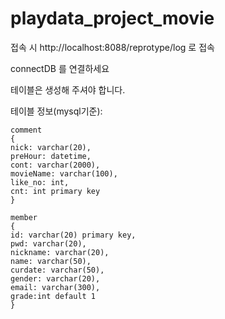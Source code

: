 # playdata_project_movie

접속 시 http://localhost:8088/reprotype/log 로 접속 

connectDB 를 연결하세요 

테이블은 생성해 주셔야 합니다.

테이블 정보(mysql기준):

    comment 
    {
    nick: varchar(20),
    preHour: datetime,
    cont: varchar(2000),
    movieName: varchar(100),
    like_no: int,
    cnt: int primary key
    }

    member
    {
    id: varchar(20) primary key,
    pwd: varchar(20),
    nickname: varchar(20),
    name: varchar(50),
    curdate: varchar(50),
    gender: varchar(20),
    email: varchar(300),
    grade:int default 1
    }
